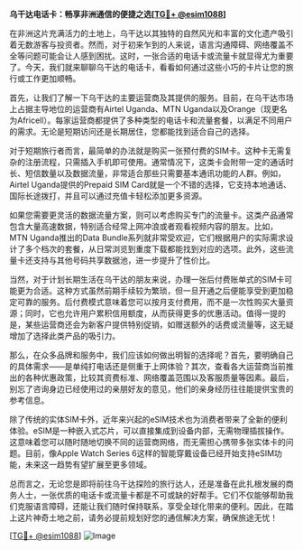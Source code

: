 **乌干达电话卡：畅享非洲通信的便捷之选[[TG💪+ @esim1088](https://t.me/s/esim1088)]**

在非洲这片充满活力的土地上，乌干达以其独特的自然风光和丰富的文化遗产吸引着无数游客与投资者。然而，对于初来乍到的人来说，语言沟通障碍、网络覆盖不全等问题可能会让人感到困扰。这时，一张合适的电话卡或流量卡就显得尤为重要了。今天，我们就来聊聊乌干达的电话卡，看看如何通过这些小巧的卡片让您的旅行或工作更加顺畅。

首先，让我们了解一下乌干达的主要运营商及其提供的服务。目前，在乌干达市场上占据主导地位的运营商有Airtel Uganda、MTN Uganda以及Orange（现更名为Africell）。每家运营商都提供了多种类型的电话卡和流量套餐，以满足不同用户的需求。无论是短期访问还是长期居住，您都能找到适合自己的选择。

对于短期旅行者而言，最简单的办法就是购买一张预付费的SIM卡。这种卡无需复杂的注册流程，只需插入手机即可使用。通常情况下，这类卡会附带一定的通话时长、短信数量以及数据流量，非常适合那些只需要基本通讯功能的人群。例如，Airtel Uganda提供的Prepaid SIM Card就是一个不错的选择，它支持本地通话、国际长途拨打，并且可以通过充值卡轻松添加更多资源。

如果您需要更灵活的数据流量方案，则可以考虑购买专门的流量卡。这类产品通常包含大量高速数据，特别适合经常上网冲浪或者观看视频内容的朋友。比如，MTN Uganda推出的Data Bundle系列就非常受欢迎，它们根据用户的实际需求设计了多个档次的套餐，从日常浏览到重度下载都能找到对应的选项。此外，这些流量卡还支持与其他号码共享数据池，进一步提升了性价比。

当然，对于计划长期生活在乌干达的朋友来说，办理一张后付费账单式的SIM卡可能更为合适。这种方式虽然前期手续较为繁琐，但一旦开通之后便能享受到更加稳定可靠的服务。后付费模式意味着您可以按月支付费用，而不是一次性购买大量资源；同时，它也允许用户累积信用额度，从而获得更多的优惠活动。值得一提的是，某些运营商还会为新客户提供特别促销，如赠送额外的话费或流量等，这无疑增加了选择此类产品的吸引力。

那么，在众多品牌和服务中，我们应该如何做出明智的选择呢？首先，要明确自己的具体需求——是单纯打电话还是侧重于上网体验？其次，查看各大运营商当前推出的各种优惠政策，比较其资费标准、网络覆盖范围以及客服质量等因素。最后，别忘了咨询身边已经使用过的亲朋好友的意见，他们的亲身经历往往能提供宝贵的参考信息。

除了传统的实体SIM卡外，近年来兴起的eSIM技术也为消费者带来了全新的便利体验。eSIM是一种嵌入式芯片，可以直接集成到设备内部，无需物理插拔操作。这意味着您可以随时随地切换不同的运营商网络，而无需担心携带多张实体卡的问题。目前，像Apple Watch Series 6这样的智能穿戴设备已经开始支持eSIM功能，未来这一趋势有望扩展至更多领域。

总而言之，无论您是即将前往乌干达探险的旅行达人，还是准备在此扎根发展的商务人士，一张优质的电话卡或流量卡都是不可或缺的好帮手。它们不仅能够帮助我们克服语言障碍，还能让我们随时保持联系，享受全球化带来的便利。因此，在踏上这片神奇土地之前，请务必提前规划好您的通信解决方案，确保旅途无忧！

[[TG💪+ @esim1088](https://t.me/s/esim1088)] 
![Image](https://i.postimg.cc/4NQfJmqS/Snipaste-2025-05-13-00-14-12.png)